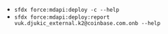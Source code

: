 * `sfdx force:mdapi:deploy -c --help`
* `sfdx force:mdapi:deploy:report vuk.djukic_external.k2@coinbase.com.onb --help`
